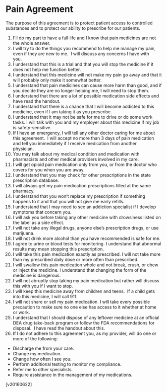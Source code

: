 Pain Agreement
============

The purpose of this agreement is to protect patient access to controlled substances and to protect our ability to prescribe for our patients.  
1. I'll do my part to have a full life and I know that pain medicines are not the whole answer.
2. I will try to do the things you recommend to help me manage my pain, even if they are new to me.  I will discuss any concerns I have with you.    
3. I understand that this is a trial and that you will stop the medicine if it does not help me function better.
4. I understand that this medicine will not make my pain go away and that it will probably only make it somewhat better. 
5. I understand that pain medicines can cause more harm than good, and if you decide they are no longer helping me, I will need to stop them.
6. I understand that there are a lot of possible medication side effects and have read the handout. 
7. I understand that there is a chance that I will become addicted to this medicine, even if I am taking it as you prescribe. 
8. I understand that it may not be safe for me to drive or do some work tasks. I will talk with you and my employer about this medicine if my job is safety-sensitive.
9. If I have an emergency, I will tell any other doctor caring for me about this agreement.  I will accept no more than 3 days of pain medication and tell you immediately if I receive medication from another physician.    
10. You may talk about my medical condition and medication with pharmacists and other medical providers involved in my care.
11. I will get opioid pain medication only from you, or from the doctor who covers for you when you are away.  
12. I understand that you may check for other prescriptions in the state prescription database.   
13. I will always get my pain medication prescriptions filled at the same pharmacy. 
14. I understand that you won’t replace my prescription if something happens to it and that you will not give me early refills.
15. I understand that I may need to see an addiction specialist if I develop symptoms that concern you.
16. I will ask you before taking any other medicine with drowsiness listed on the label as a side effect.
17. I will not take any illegal drugs, anyone else’s prescription drugs, or use marijuana.
18. I will not drink more alcohol than you have recommended is safe for me.
19. I agree to urine or blood tests for monitoring. I understand that abnormal results may mean stopping this prescription.
20. I will take this pain medication exactly as prescribed. I will not take more than my prescribed daily dose or more often than prescribed.
21. I will swallow this pain medication whole and not break, crush, or chew or inject the medicine. I understand that changing the form of the medicine is dangerous.
22. I will not abruptly stop taking my pain medication but rather will discuss this with you if I want to stop.
23. I will keep this medicine away from children and teens.  If a child gets into this medicine, I will call 911.
24. I will not share or sell my pain medication. I will take every possible precaution to make sure no one else has access to it whether at home or work.
25. I understand that I should dispose of any leftover medicine at an official DEA drug take-back program or follow the FDA recommendations for disposal.  I have read the handout about this.
26. If I do not adhere to this agreement you, as my provider, will do one or more of the following:

 - Discharge me from your care.
 - Change my medication.
 - Change how often I see you.
 - Perform additional testing to monitor my compliance.
 - Refer me to other specialists.
 - Require assistance in the management of my medications.

[v20160622]